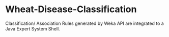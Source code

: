 # Wheat-Disease-Classification
Classification/ Association Rules generated by Weka API are integrated to a Java Expert System Shell.
